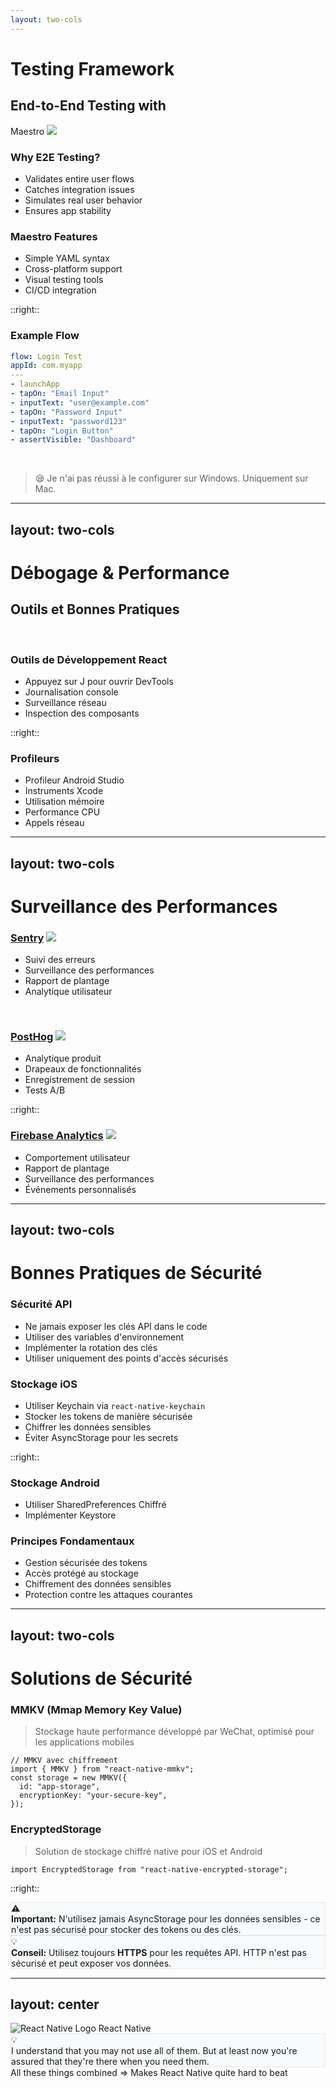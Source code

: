 ```yaml
---
layout: two-cols
---
```


# Testing Framework

## End-to-End Testing with

<div class="relative flex">
<span v-mark.yellow="{ at: 0, type: 'highlight'}" class="text-3xl">
Maestro
</span>  
<img src="/images/maestro.png" class="w-8 h-8" />
</div>
<div class="mt-8 space-y-2">

### Why E2E Testing?

- Validates entire user flows
- Catches integration issues
- Simulates real user behavior
- Ensures app stability

### Maestro Features

- Simple YAML syntax
- Cross-platform support
- Visual testing tools
- CI/CD integration
</div>

::right::

### Example Flow

```yaml
flow: Login Test
appId: com.myapp
---
- launchApp
- tapOn: "Email Input"
- inputText: "user@example.com"
- tapOn: "Password Input"
- inputText: "password123"
- tapOn: "Login Button"
- assertVisible: "Dashboard"
```

<br/>

> 😪 Je n'ai pas réussi à le configurer sur Windows. Uniquement sur Mac.

---
layout: two-cols
---

# Débogage & Performance

## Outils et Bonnes Pratiques

<br/>

### Outils de Développement React

- Appuyez sur J pour ouvrir DevTools
- Journalisation console
- Surveillance réseau
- Inspection des composants

::right::

### Profileurs

- Profileur Android Studio
- Instruments Xcode
- Utilisation mémoire
- Performance CPU
- Appels réseau

---
layout: two-cols
---

# Surveillance des Performances

### [Sentry](https://sentry.io) <img src="/images/sentry.svg" class="w-8 h-8" />

- Suivi des erreurs
- Surveillance des performances
- Rapport de plantage
- Analytique utilisateur

<br/>

### [PostHog](https://posthog.com) <img src="/images/posthog.svg" class="w-8 h-8" />

- Analytique produit
- Drapeaux de fonctionnalités
- Enregistrement de session
- Tests A/B

::right::

### [Firebase Analytics](https://developers.google.com/analytics/) <img src="/images/analytics.png" class="w-8 h-8" />

- Comportement utilisateur
- Rapport de plantage
- Surveillance des performances
- Événements personnalisés

---
layout: two-cols
---

# Bonnes Pratiques de Sécurité

<div class="space-y-2">

### Sécurité API

- Ne jamais exposer les clés API dans le code
- Utiliser des variables d'environnement
- Implémenter la rotation des clés
- Utiliser uniquement des points d'accès sécurisés

### Stockage iOS

- Utiliser Keychain via `react-native-keychain`
- Stocker les tokens de manière sécurisée
- Chiffrer les données sensibles
- Éviter AsyncStorage pour les secrets

</div>

::right::

<div class="space-y-2">

### Stockage Android

- Utiliser SharedPreferences Chiffré
- Implémenter Keystore

### Principes Fondamentaux

- Gestion sécurisée des tokens
- Accès protégé au stockage
- Chiffrement des données sensibles
- Protection contre les attaques courantes

</div>

---
layout: two-cols
---

# Solutions de Sécurité

### MMKV (Mmap Memory Key Value)

> Stockage haute performance développé par WeChat, optimisé pour les applications mobiles

```tsx
// MMKV avec chiffrement
import { MMKV } from "react-native-mmkv";
const storage = new MMKV({
  id: "app-storage",
  encryptionKey: "your-secure-key",
});
```

### EncryptedStorage

> Solution de stockage chiffré native pour iOS et Android

```tsx
import EncryptedStorage from "react-native-encrypted-storage";
```

::right::

<div class="mt-8">

<div class="notice warning">
  <span class="icon">⚠️</span>
  <div>
    <strong>Important:</strong> N'utilisez jamais AsyncStorage pour les données sensibles - ce n'est pas sécurisé pour stocker des tokens ou des clés.
  </div>
</div>

<div class="notice info">
  <span class="icon">💡</span>
  <div>
    <strong>Conseil:</strong> Utilisez toujours <strong>HTTPS</strong> pour les requêtes API. HTTP n'est pas sécurisé et peut exposer vos données.
  </div>
</div>

</div>

<style>
.notice {
  @apply p-4 rounded-lg flex items-start gap-3 mt-4;
}

.notice.warning {
  @apply bg-amber-50 text-amber-700 border border-amber-200;
}

.notice.info {
  @apply bg-blue-50 text-blue-700 border border-blue-200;
}

.notice .icon {
  @apply text-xl;
}

h3 {
  @apply text-xl font-semibold mb-2 text-gray-800;
}

.space-y-4 > * + * {
  margin-top: 1rem;
}
</style>

---
layout: center
---

<div class="container mx-auto max-w-3xl p-6">

<div class="flex items-center justify-center gap-4">
  <img src="/images/react.svg" class="w-16 h-16 my-4" alt="React Native Logo">
  <span class="text-2xl font-bold">React Native</span>
</div>

<div class="notice info">
  <span class="icon">💡</span>
  <div>
    I understand that you may not use all of them. But at least now you're assured that they're there when you need them.
  </div>
</div>

<div class="text-center mt-8 text-xl font-semibold text-blue-800">
  All these things combined ⇒ Makes React Native quite hard to beat
</div>

</div>

<style>
.notice {
  @apply p-4 rounded-lg flex items-start gap-3;
  background-color: #f8fafc;
  border: 1px solid #e2e8f0;
}

.notice .icon {
  @apply text-2xl;
}
</style>
